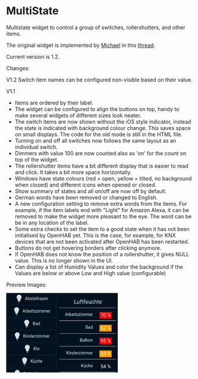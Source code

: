 # MultiState
Multistate widget to control a group of switches, rollershutters, and other items.

The original widget is implemented by [Michael](https://community.openhab.org/u/martmiwp/summary) in this [thread]( https://community.openhab.org/t/custom-widget-multi-state-widget/35913/1).

Current version is 1.2.

Changes:

V1.2
Switch item names can be configured non-visible based on their value.

V1.1
* Items are ordered by their label.
* The widget can be configured to align the buttons on top, handy to make several widgets of different sizes look neater.
* The switch items are now shown without the iOS style indicator, instead the state is indicated with background colour change. This saves space on small displays. The code for the old mode is still in the HTML file.
* Turning on and off all switches now follows the same layout as an individual switch.
* Dimmers with value 100 are now counted also as 'on' for the count on top of the widget.
* The rollershutter items have a bit different display that is easier to read and click. It takes a bit more space horizontally.
* Windows have state colours (red = open, yellow = tilted, no background when closed) and different icons when opened or closed.
* Show summary of states and all on/off are now off by default.
* German words have been removed or changed to English.
* A new configuration setting to remove extra words from the items. For example, if the item labels end with "Light" for Amazon Alexa, it can be removed to make the widget more pleasant to the eye. The word can be be in any location of the label.
* Some extra checks to set the item to a good state when it has not been initialised by OpenHAB yet. This is the case, for example, for KNX devices that are not been activated after OpenHAB has been restarted.
* Buttons do not get hovering borders after clicking anymore.
* If OpenHAB does not know the position of a rollershutter, it gives NULL value. This is no longer shown in the UI.
* Can display a list of Humidity Values and color the background if the Values are below or above Low and High value (configurable)


Preview Images:

 <img src="preview_multistate.jpg" width="300" >
